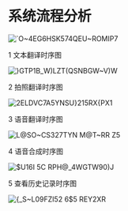 # 系统流程分析
![`O~4EG6HSK574QEU~ROMIP7](https://github.com/Xibeichui/Translate/assets/114890695/f557bb89-69b9-4313-b3d1-dc025e8a7a6e)

1 文本翻译时序图

![}GTP1B_W)LZT(QSNBGW~V)W](https://github.com/Xibeichui/Translate/assets/114890695/5d26ef69-0ea2-4732-94aa-1c69a85846ec)

2 拍照翻译时序图

![2ELDVC7A5YNSU}215RX{PX1](https://github.com/Xibeichui/Translate/assets/114890695/b7d0c21e-a176-4a04-a68a-d06710c61dd7)

3 语音翻译时序图

![L@SO~CS327TYN M@T~RR Z5](https://github.com/Xibeichui/Translate/assets/114890695/95921b56-8f6c-4b8c-901e-48f9a4952326)

4 语音合成时序图

![$U16I 5C RPH@_4WGTW90)J](https://github.com/Xibeichui/Translate/assets/114890695/321caba5-8b88-40fa-add2-2e84fdc1b81f)

5 查看历史记录时序图

![{_S~L09FZI52 6$5 REY2XR](https://github.com/Xibeichui/Translate/assets/114890695/8672a5a0-b93b-4cbc-8550-a8aa77ff1ac9)
